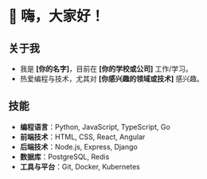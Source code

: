 # 👋 嗨，大家好！

## 关于我
- 我是 **[你的名字]**，目前在 **[你的学校或公司]** 工作/学习。
- 热爱编程与技术，尤其对 **[你感兴趣的领域或技术]** 感兴趣。

## 技能
- **编程语言**：Python, JavaScript, TypeScript, Go
- **前端技术**：HTML, CSS, React, Angular
- **后端技术**：Node.js, Express, Django
- **数据库**：PostgreSQL, Redis
- **工具与平台**：Git, Docker, Kubernetes
